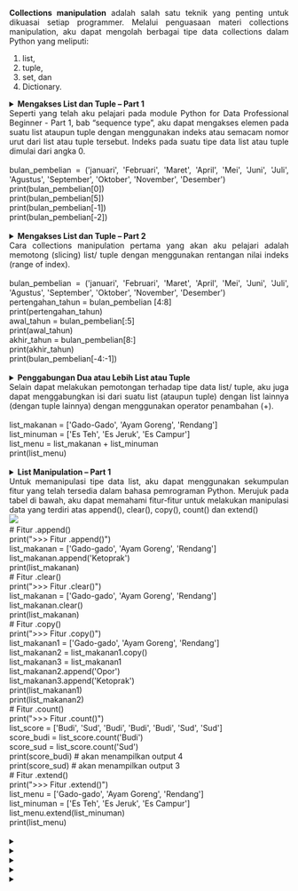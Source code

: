<p align="justify"><b>Collections manipulation</b> adalah salah satu teknik yang penting untuk dikuasai setiap programmer. Melalui penguasaan materi collections  manipulation, aku dapat mengolah berbagai tipe data collections dalam Python yang meliputi:</p>
<ol><li>list,</li>
<li>tuple,</li>
<li>set, dan</li>
<li>Dictionary.</li></ol>
<details align="justify"> <summary><b>Mengakses List dan Tuple – Part 1</b></br>Seperti yang telah aku pelajari pada module Python for Data Professional Beginner - Part 1, bab “sequence type”, aku dapat mengakses elemen pada suatu list ataupun tuple dengan menggunakan indeks atau semacam nomor urut dari list atau tuple tersebut. Indeks pada suatu tipe data list atau tuple dimulai dari angka 0.</br></br>
bulan_pembelian = ('januari', 'Februari', 'Maret', 'April', 'Mei', 'Juni', 'Juli', 'Agustus', 'September', 'Oktober', 'November', 'Desember')</br>
print(bulan_pembelian[0])</br>
print(bulan_pembelian[5])</br>
print(bulan_pembelian[-1])</br>
print(bulan_pembelian[-2])</br></br>
</summary><table align="justify"><i>Output : </br>januari</br>
Juni</br>
Desember</br>
November</i></table></details>

<details align="justify"> <summary><b>Mengakses List dan Tuple – Part 2</b></br>Cara collections manipulation pertama yang akan aku pelajari adalah memotong (slicing) list/ tuple dengan menggunakan rentangan nilai indeks (range of index).</br></br>bulan_pembelian = ('januari', 'Februari', 'Maret', 'April', 'Mei', 'Juni', 'Juli', 'Agustus', 'September', 'Oktober', 'November', 'Desember')</br>
pertengahan_tahun = bulan_pembelian [4:8]</br>
print(pertengahan_tahun)</br>
awal_tahun = bulan_pembelian[:5]</br>
print(awal_tahun)</br>
akhir_tahun = bulan_pembelian[8:]</br>
print(akhir_tahun)</br>
print(bulan_pembelian[-4:-1])</br></br>
</summary><table align="justify"><i>Output : </br>('Mei', 'Juni', 'Juli', 'Agustus')</br>
('januari', 'Februari', 'Maret', 'April', 'Mei')</br>
('September', 'Oktober', 'November', 'Desember')</br>
('September', 'Oktober', 'November')</i></table></details>

<details align="justify"> <summary>  <b> Penggabungan Dua atau Lebih List atau Tuple </b>  </br>Selain dapat melakukan pemotongan terhadap tipe data list/ tuple, aku juga dapat menggabungkan isi dari suatu list (ataupun tuple) dengan list lainnya (dengan tuple lainnya) dengan menggunakan operator penambahan (+). </br></br>
list_makanan = ['Gado-Gado', 'Ayam Goreng', 'Rendang']</br>
list_minuman = ['Es Teh', 'Es Jeruk', 'Es Campur']</br>
list_menu = list_makanan + list_minuman</br>
print(list_menu)</br></br>
</summary><table align="justify"><i>Output : </br>['Gado-Gado', 'Ayam Goreng', 'Rendang', 'Es Teh', 'Es Jeruk', 'Es Campur']</i></table></details>

<details align="justify"> <summary><b> List Manipulation – Part 1 </b></br>Untuk memanipulasi tipe data list, aku dapat menggunakan sekumpulan fitur yang telah tersedia dalam bahasa pemrograman Python. Merujuk pada tabel di bawah, aku dapat memahami fitur-fitur untuk melakukan manipulasi data yang terdiri atas append(), clear(), copy(), count() dan extend()</br><img src="https://github.com/yenysyafitry/DQLab-Python-for-Data-Professional-Beginner-Part-2/blob/main/download.png">
</br># Fitur .append()</br>
print(">>> Fitur .append()")</br>
list_makanan = ['Gado-gado', 'Ayam Goreng', 'Rendang']</br>
list_makanan.append('Ketoprak')</br>
print(list_makanan)</br>
# Fitur .clear()</br>
print(">>> Fitur .clear()")</br>
list_makanan = ['Gado-gado', 'Ayam Goreng', 'Rendang']</br>
list_makanan.clear()</br>
print(list_makanan)</br>
# Fitur .copy()</br>
print(">>> Fitur .copy()")</br>
list_makanan1 = ['Gado-gado', 'Ayam Goreng', 'Rendang']</br>
list_makanan2 = list_makanan1.copy()</br>
list_makanan3 = list_makanan1</br>
list_makanan2.append('Opor')</br>
list_makanan3.append('Ketoprak')</br>
print(list_makanan1)</br>
print(list_makanan2)</br>
# Fitur .count()</br>
print(">>> Fitur .count()")</br>
list_score = ['Budi', 'Sud', 'Budi', 'Budi', 'Budi', 'Sud', 'Sud']</br>
score_budi = list_score.count('Budi')</br>
score_sud = list_score.count('Sud')</br>
print(score_budi) # akan menampilkan output 4</br>
print(score_sud) # akan menampilkan output 3</br>
# Fitur .extend()</br>
print(">>> Fitur .extend()")</br>
list_menu = ['Gado-gado', 'Ayam Goreng', 'Rendang']</br>
list_minuman = ['Es Teh', 'Es Jeruk', 'Es Campur']</br>
list_menu.extend(list_minuman)</br>
print(list_menu)</br></br>
</summary><table align="justify"><i>Output : </br>
  >>> Fitur .append()</br>
['Gado-gado', 'Ayam Goreng', 'Rendang',</br> 'Ketoprak']</br>
>>> Fitur .clear()</br>
[]</br>
>>> Fitur .copy()</br>
['Gado-gado', 'Ayam Goreng', 'Rendang', 'Ketoprak']</br>
['Gado-gado', 'Ayam Goreng', 'Rendang', 'Opor']</br>
>>> Fitur .count()</br>
4</br>
3</br>
>>> Fitur .extend()</br>
['Gado-gado', 'Ayam Goreng', 'Rendang', 'Es Teh', 'Es Jeruk', 'Es Campur']</i></table></details>

<details align="justify"> <summary><b>  </b></br>
</summary><table align="justify"><i>Output : </br>H</i></table></details>

<details align="justify"> <summary><b>  </b></br>
</summary><table align="justify"><i>Output : </br>H</i></table></details>


<details align="justify"> <summary></br>
</summary><table align="justify"><i>Output : </br>H</i></table></details>

<details align="justify"> <summary></br>
</summary><table align="justify"><i>Output : </br>H</i></table></details>

<details align="justify"> <summary></br>
</summary><table align="justify"><i>Output : </br>H</i></table></details>
